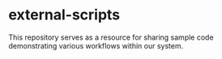 # external-scripts
This repository serves as a resource for sharing sample code demonstrating various workflows within our system.
